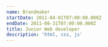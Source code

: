 ```yaml
---
name: Brandmaker
startDate: 2011-04-01T07:00:00.000Z
endDate: 2011-08-31T07:00:00.000Z
title: Junior Web developer
description: 'html, css, js'
---
```


